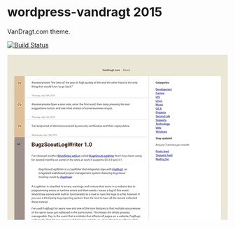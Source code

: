 wordpress-vandragt 2015
=======================
VanDragt.com theme.

[![Build Status](https://travis-ci.org/svandragt/wordpress-vandragt.svg?branch=master)](https://travis-ci.org/svandragt/wordpress-vandragt)

![Screenshot](screenshot.png)
